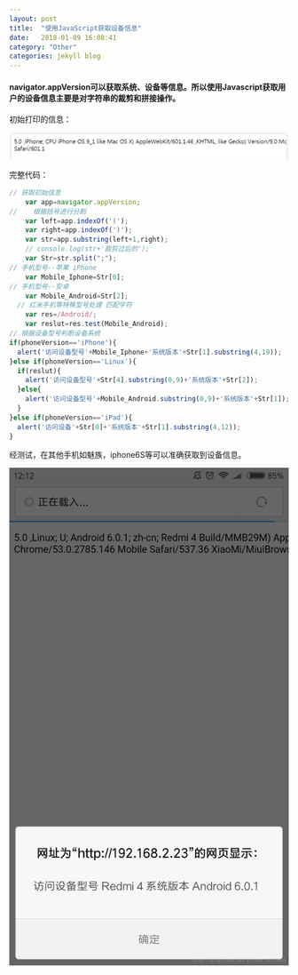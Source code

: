 ```yaml
---
layout: post
title:  "使用JavaScript获取设备信息"
date:   2018-01-09 16:08:41
category: "Other"
categories: jekyll blog
---
```


#### navigator.appVersion可以获取系统、设备等信息。所以使用Javascript获取用户的设备信息主要是对字符串的裁剪和拼接操作。
初始打印的信息：

![0](/assets/images/1/1.png)

完整代码：
```js
// 获取初始信息
    var app=navigator.appVersion;
//    根据括号进行分割
    var left=app.indexOf('(');
    var right=app.indexOf(')');
    var str=app.substring(left+1,right); 
    // console.log(str+'裁剪过后的');
    var Str=str.split(";");
// 手机型号--苹果 iPhone
    var Mobile_Iphone=Str[0];
// 手机型号--安卓 
    var Mobile_Android=Str[2];
  // 红米手机等特殊型号处理 匹配字符
    var res=/Android/;
    var reslut=res.test(Mobile_Android);
// 根据设备型号判断设备系统
if(phoneVersion=='iPhone'){
  alert('访问设备型号'+Mobile_Iphone+'系统版本'+Str[1].substring(4,19));
}else if(phoneVersion=='Linux'){
  if(reslut){
    alert('访问设备型号'+Str[4].substring(0,9)+'系统版本'+Str[2]);
  }else{
    alert('访问设备型号'+Mobile_Android.substring(0,9)+'系统版本'+Str[1]);
  }
}else if(phoneVersion=='iPad'){
  alert('访问设备'+Str[0]+'系统版本'+Str[1].substring(4,12));
}

```
经测试，在其他手机如魅族，iphone6S等可以准确获取到设备信息。

![1](/assets/images/1/2.png)